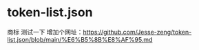 # token-list.json
商标 
测试一下
增加个网址：https://github.com/Jesse-zeng/token-list.json/blob/main/%E6%B5%8B%E8%AF%95.md

